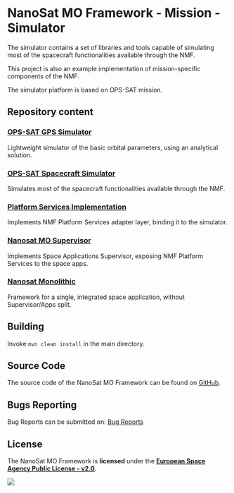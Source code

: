 # NanoSat MO Framework - Mission - Simulator
The simulator contains a set of libraries and tools capable of simulating
most of the spacecraft functionalities available through the NMF.

This project is also an example implementation of mission-specific components of the NMF.

The simulator platform is based on OPS-SAT mission.

## Repository content

### [OPS-SAT GPS Simulator](opssat-gps-simulator)
Lightweight simulator of the basic orbital parameters, using an analytical solution.

### [OPS-SAT Spacecraft Simulator](opssat-spacecraft-simulator)
Simulates most of the spacecraft functionalities available through the NMF.

### [Platform Services Implementation](platform-services-impl)
Implements NMF Platform Services adapter layer, binding it to the simulator.

### [Nanosat MO Supervisor](nanosat-mo-supervisor)
Implements Space Applications Supervisor, exposing NMF Platform Services to the space apps.

### [Nanosat Monolithic](nanosat-monolithic)
Framework for a single, integrated space application, without Supervisor/Apps split.

## Building
Invoke `mvn clean install` in the main directory.

## Source Code
The source code of the NanoSat MO Framework can be found on [GitHub].

## Bugs Reporting
Bug Reports can be submitted on: [Bug Reports]

## License
The NanoSat MO Framework is **licensed** under the **[European Space Agency Public License - v2.0]**.

[![][ESAImage]][website]
	
	
[ESAImage]: http://www.esa.int/esalogo/images/logotype/img_colorlogo_darkblue.gif
[here]: https://nanosat-mo-framework.github.io/
[European Space Agency Public License - v2.0]: https://github.com/esa/CCSDS_MO_TRANS/blob/master/LICENCE.md
[GitHub]: https://github.com/esa
[Bug Reports]: https://github.com/esa/nanosat-mo-framework/issues
[website]: http://www.esa.int/
